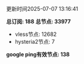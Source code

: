 更新时间2025-07-07 13:16:41

**总订阅: 188**
**总节点: 33977**
- vless节点: 12682
- hysteria2节点: 7

**google ping有效节点: 138**
